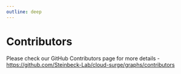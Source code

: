 ```yaml
---
outline: deep
---
```


# Contributors

Please check our GitHub Contributors page for more details - https://github.com/Steinbeck-Lab/cloud-surge/graphs/contributors

